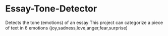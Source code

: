 # Essay-Tone-Detector
Detects the tone (emotions) of an essay
This project can categorize a piece of text in 6 emotions (joy,sadness,love,anger,fear,surprise)

